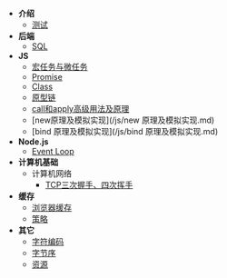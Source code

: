 - **介绍**
  - [测试](/test.md?v=1)
- **后端**
  - [SQL](/sql.md)
- **JS**
  - [宏任务与微任务](/js/宏任务与微任务.md)
  - [Promise](/js/Promise.md)
  - [Class](/js/Class.md)
  - [原型链](/js/原型链.md)
  - [call和apply高级用法及原理](/js/call和apply高级用法及原理.md)
  - [new原理及模拟实现](/js/new 原理及模拟实现.md)
  - [bind 原理及模拟实现](/js/bind 原理及模拟实现.md)
- **Node.js**
  - [Event Loop](/node/event-loop.md)
- **计算机基础**
  - 计算机网络
    - [TCP三次握手、四次挥手](/计算机基础/计算机网络/TCP三次握手、四次挥手.md)
- **缓存**
  - [浏览器缓存](/缓存/浏览器缓存.md)
  - [策略](/缓存/策略.md)
- **其它**
  - [字符编码](/字符编码.md)
  - [字节序](/字节序.md)
  - [资源](/资源.md)
